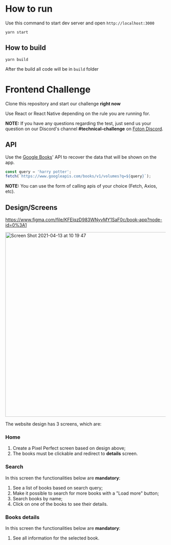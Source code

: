 # How to run

Use this command to start dev server and open `http://localhost:3000`

```
yarn start
```

## How to build

```
yarn build
```

After the build all code will be in `build` folder

# Frontend Challenge

Clone this repository and start our challenge **right now**

Use React or React Native depending on the rule you are running for.

**NOTE:** If you have any questions regarding the test, just send us your question on our Discord's channel **#technical-challenge** on [Foton Discord](https://discord.gg/uw55aDewNf).

## API

Use the [Google Books](https://developers.google.com/books/docs/v1/using)' API to recover the data that will be shown on the app.

```js
const query = 'harry potter';
fetch(`https://www.googleapis.com/books/v1/volumes?q=${query}`);
```

**NOTE:** You can use the form of calling apis of your choice (Fetch, Axios, etc).  

## Design/Screens
https://www.figma.com/file/KFElqzD983WNyvMY1SaF0c/book-app?node-id=0%3A1

<img width="581" alt="Screen Shot 2021-04-13 at 10 19 47" src="https://user-images.githubusercontent.com/13947203/114559257-eb55ad00-9c41-11eb-9617-4e7627cc373e.png">


The website design has 3 screens, which are:

### Home

1. Create a Pixel Perfect screen based on design above;
2. The books must be clickable and redirect to **details** screen.

### Search

In this screen the functionalities below are **mandatory**:

1. See a list of books based on search query;
2. Make it possible to search for more books with a "Load more" button;
3. Search books by name;
4. Click on one of the books to see their details.

### Books details

In this screen the functionalities below are **mandatory**:

1. See all information for the selected book.

